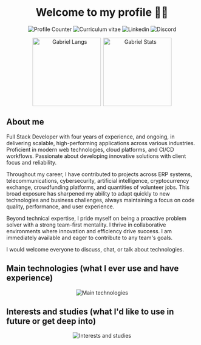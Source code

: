 <h1 align="center">Welcome to my profile 🙋‍♂️</h1>

<div align="center">
  <p align="center">
    <a href="#" style="text-decoration:none;underline:none;">
      <img
        src="https://komarev.com/ghpvc/?username=eng-gabrielscardoso&color=blueviolet&style=for-the-badge"
        alt="Profile Counter"
        title="Profile Counter"
      >
    </a>
    <a
      href="https://docs.google.com/document/d/1k-huyj7Ao5NEy0reBUe9AI8PXiiT-w4Z5NsdiJkEIrg"
      target="_blank"
      style="text-decoration:none;underline:none;"
    >
      <img
        src="https://img.shields.io/badge/Resume-Click%20here-2684fc?style=for-the-badge&link=https://docs.google.com/document/d/1k-huyj7Ao5NEy0reBUe9AI8PXiiT-w4Z5NsdiJkEIrg"
        alt="Curriculum vitae"
        title="Curriculum vitae"
      />
    </a>
    <a
      href="https://www.linkedin.com/in/eng-gabrielscardoso/"
      target="_blank"
      style="text-decoration:none;underline:none;"
    >
      <img
        src="https://img.shields.io/badge/LinkedIn-0077B5?style=for-the-badge&logo=linkedin&logoColor=white"
        alt="Linkedin"
        title="LinkedIn"
      >
    </a>
    <a
      href="https://discord.com/channels/@eng.gabrielscardoso"
      target="_blank"
      style="text-decoration:none;underline:none;"
    >
      <img
        src="https://img.shields.io/badge/Discord-7289DA?style=for-the-badge&logo=discord&logoColor=white"
        alt="Discord"
        title="Discord"
      >
    </a>
  </p>

  <div align="center" style="display:flex;gap:0.4rem;flex-wrap:wrap;justify-content:center;align-items:center">
    <img
      src="https://github-readme-stats-enggabrielscardosos-projects.vercel.app/api/top-langs/?username=eng-gabrielscardoso&layout=compact&langs_count=8&theme=dracula&hide=html,css,blade"
      height="180em"
      title="Gabriel Langs"
    />
    <img
      src="https://github-readme-stats-enggabrielscardosos-projects.vercel.app/api?username=eng-gabrielscardoso&show_icons=true&theme=dracula&include_all_commits=true&count_private=true"
      height="180em"
      title="Gabriel Stats"
    />
  </div>
</div>

## About me

Full Stack Developer with four years of experience, and ongoing, in delivering scalable, high-performing applications across various industries. Proficient in modern web technologies, cloud platforms, and CI/CD workflows. Passionate about developing innovative solutions with client focus and reliability.

Throughout my career, I have contributed to projects across ERP systems, telecommunications, cybersecurity, artificial intelligence, cryptocurrency exchange, crowdfunding platforms, and quantities of volunteer jobs. This broad exposure has sharpened my ability to adapt quickly to new technologies and business challenges, always maintaining a focus on code quality, performance, and user experience.

Beyond technical expertise, I pride myself on being a proactive problem solver with a strong team-first mentality. I thrive in collaborative environments where innovation and efficiency drive success. I am immediately available and eager to contribute to any team's goals.

I would welcome everyone to discuss, chat, or talk about technologies.

## Main technologies (what I ever use and have experience)

<div align="center">

![Main technologies](https://go-skill-icons.vercel.app/api/icons?i=html,js,ts,nodejs,express,vuejs,nuxtjs,css,less,sass,tailwind,bootstrap,daisyui,primevue,bulma,python,flask,php,laravel,java,go,gin,fiber,rust,solidity,hardhat,chainlink,alchemy,openzeppelin,sqlite,mysql,mariadb,postgresql,mongodb,redis,prisma,firebase,supabase,aws,gcp,github,vercel,netlify,githubactions,linux)

</div>

## Interests and studies (what I'd like to use in future or get deep into)

<div align="center">
  
![Interests and studies](https://go-skill-icons.vercel.app/api/icons?i=htmx,rxjs,nestjs,angular,react,nextjs,materialui,django,spring,graphql,grpc,rocket,vyper,truffle,infura,cassandra,rabbitmq,kafka,kubernetes,terraform,ansible,azure,jenkins,prometheus,dart,flutter,reactnative,capacitor,heroku,flyio)

</div>
